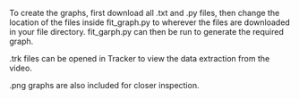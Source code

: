 To create the graphs, first download all .txt and .py files, then change the location of the files inside fit_graph.py to wherever the files are downloaded in your file directory. 
fit_garph.py can then be run to generate the required graph.

.trk files can be opened in Tracker to view the data extraction from the video.

.png graphs are also included for closer inspection.
